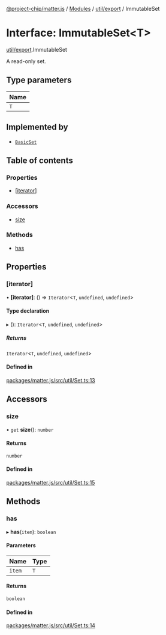[@project-chip/matter.js](../README.md) / [Modules](../modules.md) / [util/export](../modules/util_export.md) / ImmutableSet

# Interface: ImmutableSet\<T\>

[util/export](../modules/util_export.md).ImmutableSet

A read-only set.

## Type parameters

| Name |
| :------ |
| `T` |

## Implemented by

- [`BasicSet`](../classes/util_export.BasicSet.md)

## Table of contents

### Properties

- [[iterator]](util_export.ImmutableSet.md#[iterator])

### Accessors

- [size](util_export.ImmutableSet.md#size)

### Methods

- [has](util_export.ImmutableSet.md#has)

## Properties

### [iterator]

• **[iterator]**: () => `Iterator`\<`T`, `undefined`, `undefined`\>

#### Type declaration

▸ (): `Iterator`\<`T`, `undefined`, `undefined`\>

##### Returns

`Iterator`\<`T`, `undefined`, `undefined`\>

#### Defined in

[packages/matter.js/src/util/Set.ts:13](https://github.com/project-chip/matter.js/blob/3adaded6/packages/matter.js/src/util/Set.ts#L13)

## Accessors

### size

• `get` **size**(): `number`

#### Returns

`number`

#### Defined in

[packages/matter.js/src/util/Set.ts:15](https://github.com/project-chip/matter.js/blob/3adaded6/packages/matter.js/src/util/Set.ts#L15)

## Methods

### has

▸ **has**(`item`): `boolean`

#### Parameters

| Name | Type |
| :------ | :------ |
| `item` | `T` |

#### Returns

`boolean`

#### Defined in

[packages/matter.js/src/util/Set.ts:14](https://github.com/project-chip/matter.js/blob/3adaded6/packages/matter.js/src/util/Set.ts#L14)
